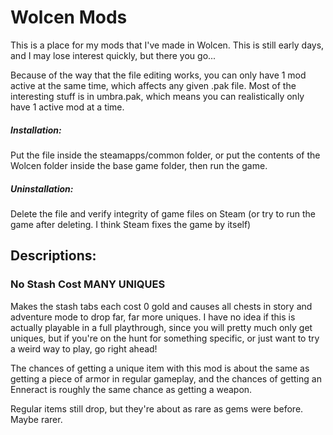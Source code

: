 # Wolcen Mods

This is a place for my mods that I've made in Wolcen. This is still early days, and I may lose interest quickly, but there you go...

Because of the way that the file editing works, you can only have 1 mod active at the same time, which affects any given .pak file.
Most of the interesting stuff is in umbra.pak, which means you can realistically only have 1 active mod at a time.

##### Installation: 
Put the file inside the steamapps/common folder, or put the contents of the Wolcen folder inside the base game folder, then run the game.

##### Uninstallation: 
Delete the file and verify integrity of game files on Steam (or try to run the game after deleting. I think Steam fixes the game by itself)

## Descriptions:

### No Stash Cost MANY UNIQUES

Makes the stash tabs each cost 0 gold and causes all chests in story and adventure mode to drop far, far more uniques.
I have no idea if this is actually playable in a full playthrough, since you will pretty much only get uniques, but if you're on the hunt for something specific, or just want to try a weird way to play, go right ahead!

The chances of getting a unique item with this mod is about the same as getting a piece of armor in regular gameplay, and the chances of getting an Enneract is roughly the same chance as getting a weapon.

Regular items still drop, but they're about as rare as gems were before. Maybe rarer.
